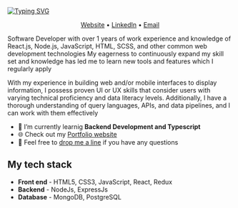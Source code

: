 <!-- Heading -->

[![Typing SVG](https://readme-typing-svg.demolab.com?font=Fira+Code&size=32&pause=60000&color=7FB1F4&background=5C3AFF00&center=true&width=1024&lines=Hi+there%2C+I'm+Mykhailo+Zapolskyi)](https://git.io/typing-svg)

<!-- Contacts -->
<p align="center">
  <a href="https://mzapolskyi.tech" target="_blank" rel="noopener noreferrer">Website</a> •
  <a href="https://www.linkedin.com/in/mikhailzapolskyi" target="_blank" rel="noopener noreferrer">LinkedIn</a> •
  <a href="mailto:mykhailo.zapolskyi@gmail.com" target="_blank" rel="noopener noreferrer">Email</a>
</p>

<!-- Profile -->

Software Developer with over 1 years of work experience and knowledge of React.js, Node.js, JavaScript, HTML, SCSS, and other common web development technologies My eagerness to continuously expand my skill set and knowledge has led me to learn new tools and features which I regularly apply

With my experience in building web and/or mobile interfaces to display information, I possess proven UI or UX skills that consider users with varying technical proficiency and data literacy levels. Additionally, I have a thorough understanding of query languages, APIs, and data pipelines, and I can work with them effectively

<!-- Current State -->
<ul>
     <li>🔭 I’m currently learnig <strong>Backend Development and Typescript</strong></li>
     <li>🌐 Check out my <a href="https://mzapolskyi.com" target="_blank" rel="noopener noreferrer">Portfolio website</a></li>
     <li>💬 Feel free to <a href="mailto:mykhailo.zapolskyi@gmail.com" target="_blank" rel="noopener noreferrer">drop me a line</a> if you have any questions</li>
</ul>

<!-- TECH STACK -->

<h2>My tech stack</h2>
<ul>
     <li><strong>Front end</strong> - HTML5, CSS3, JavaScript, React, Redux</li>
     <li><strong>Backend</strong> - NodeJs, ExpressJs</li>
     <li><strong>Database</strong> - MongoDB, PostgreSQL</li>
</ul>
